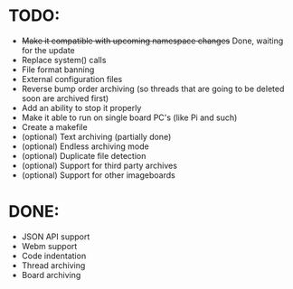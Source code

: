 TODO:
=====
* ~~Make it compatible with upcoming namespace changes~~ Done, waiting for the update
* Replace system() calls
* File format banning
* External configuration files
* Reverse bump order archiving (so threads that are going to be deleted soon are archived first)
* Add an ability to stop it properly 
* Make it able to run on single board PC's (like Pi and such)
* Create a makefile
* (optional) Text archiving (partially done)
* (optional) Endless archiving mode
* (optional) Duplicate file detection
* (optional) Support for third party archives
* (optional) Support for other imageboards


DONE:
=====
* JSON API support 
* Webm support
* Code indentation
* Thread archiving
* Board archiving
